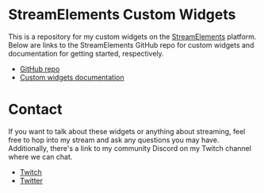 # StreamElements Custom Widgets

This is a repository for my custom widgets on the [StreamElements](https://streamelements.com) platform. Below are links to the StreamElements GitHub repo for custom widgets and documentation for getting started, respectively.

* [GitHub repo](https://github.com/StreamElements/widgets)
* [Custom widgets documentation](github.com/StreamElements/widgets/blob/master/CustomCode.md)

# Contact 

If you want to talk about these widgets or anything about streaming, feel free to hop into my stream and ask any questions you may have. Additionally, there's a link to my community Discord on my Twitch channel where we can chat.

* [Twitch](https://twitch.tv/monsterabe)
* [Twitter](https://twitter.com/jasondibabbo)